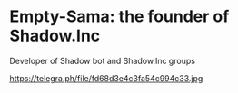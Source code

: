<h1>Empty-Sama: the founder of Shadow.Inc</h1>

Developer of Shadow bot and Shadow.Inc groups

https://telegra.ph/file/fd68d3e4c3fa54c994c33.jpg
